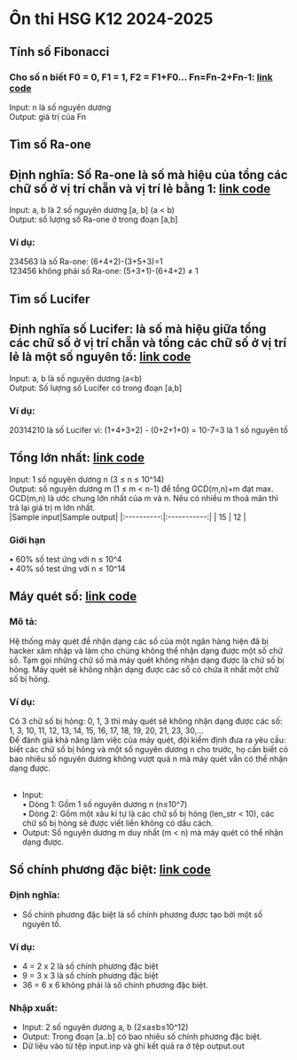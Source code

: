 # Ôn thi HSG K12 2024-2025

## Tính số Fibonacci
### Cho số n biết F0 = 0, F1 = 1, F2 = F1+F0... Fn=Fn-2+Fn-1: [link code](https://github.com/ianTuG/hsg/blob/main/fibonacci.py)
Input: n là số nguyên dương </br>
Output: giá trị của Fn

## Tìm số Ra-one
## Định nghĩa: Số Ra-one là số mà hiệu của tổng các chữ số ở vị trí chẵn và vị trí lẻ bằng 1: [link code](https://github.com/ianTuG/hsg/blob/main/raone.py)
Input: a, b là 2 số nguyên dương [a, b] (a < b)</br>
Output: số lượng số Ra-one ở trong đoạn [a,b]</br>
### Ví dụ:</br>
234563 là số Ra-one: (6+4+2)-(3+5+3)=1</br>
123456 không phải số Ra-one: (5+3+1)-(6+4+2) ≠ 1

## Tìm số Lucifer
## Định nghĩa số Lucifer: là số mà hiệu giữa tổng các chữ số ở vị trí chẵn và tổng các chữ số ở vị trí lẻ là một số nguyên tố: [link code](https://github.com/ianTuG/hsg/blob/main/lucifer.py)
Input: a, b là số nguyên dương (a<b)</br>
Output: Số lượng số Lucifer có trong đoạn [a,b]
### Ví dụ:
20314210 là số Lucifer vì: (1+4+3+2) - (0+2+1+0) = 10-7=3 là 1 số nguyên tố
## Tổng lớn nhất: [link code](https://github.com/ianTuG/hsg/blob/main/maxsum.py)
Input: 1 số nguyên dương n (3 ≤ n ≤ 10^14)<br>
Output: số nguyên dương m (1 ≤ m < n-1) để tổng GCD(m,n)+m đạt max. GCD(m,n) là ước chung lớn nhất của m và n. Nếu có nhiều m thoả mãn thì trả lại giá trị m lớn nhất.<br>
|Sample input|Sample output|
|:----------:|:-----------:|
|      15    |      12     |
### Giới hạn
• 60% số test ứng với n ≤ 10^4<br>
• 40% số test ứng với n ≤ 10^14
## Máy quét số: [link code](https://github.com/ianTuG/hsg/blob/main/checker.py)
### Mô tả:
Hệ thống máy quét đề nhận dạng các số của một ngân hàng hiện đã bị hacker xâm nhập và làm cho chúng không thể nhận dạng được một số chữ số. Tạm gọi những chữ số mà máy quét không nhận dạng được là chữ số bị hỏng. Máy quét sẽ không nhận dạng được các số có chứa ít nhất một chữ số bị hỏng.
### Ví dụ:
Có 3 chữ số bị hỏng: 0, 1, 3 thì máy quét sẽ không nhận dạng được các số: <br>
1, 3, 10, 11, 12, 13, 14, 15, 16, 17, 18, 19, 20, 21, 23, 30,...<br>
Để đánh giá khả năng làm việc của máy quét, đội kiểm định đưa ra yêu cầu: biết các chữ số bị hỏng và một số nguyên dương n cho trước, họ cần biết có bao nhiêu số nguyên dương không vượt quá n mà máy quét vẫn có thể nhận dạng được.<br>
<br>
- Input:<br>
• Dòng 1: Gồm 1 số nguyên dương n (n≤10^7)<br>
• Dòng 2: Gồm một xâu kí tự là các chữ số bị hỏng (len_str < 10), các chữ số bị hỏng sẽ được viết liền không có dấu cách.<br>
- Output: Số nguyên dương m duy nhất (m < n) mà máy quét có thể nhận dạng được. 

## Số chính phương đặc biệt: [link code](https://github.com/ianTuG/hsg/blob/main/cpdb.py)
### Định nghĩa:
- Số chính phương đặc biệt là số chính phương được tạo bởi một số nguyên tố.
### Ví dụ:
- 4 = 2 x 2 là số chính phương đặc biệt <br>
- 9 = 3 x 3 là số chính phương đặc biệt <br>
- 36 = 6 x 6 không phải là số chính phương đặc biệt.<br>
### Nhập xuất:
- Input: 2 số nguyên dương a, b (2≤a≤b≤10^12) <br>
- Output: Trong đoạn [a..b] có bao nhiêu số chính phương đặc biệt. <br>
- Dữ liệu vào từ tệp input.inp và ghi kết quả ra ở tệp output.out
